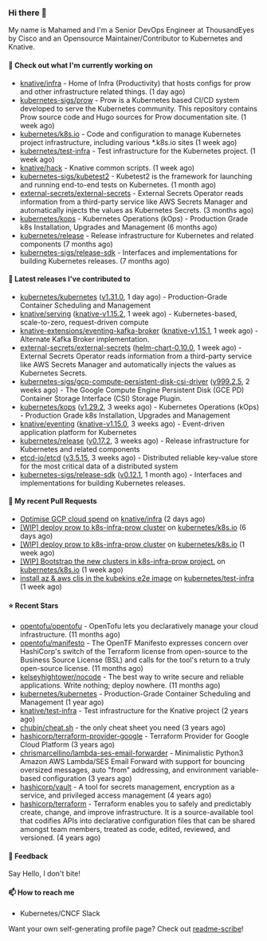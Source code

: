 ### Hi there 👋

My name is Mahamed and I'm a Senior DevOps Engineer at ThousandEyes by Cisco and an Opensource Maintainer/Contributor to Kubernetes and Knative.

#### 👷 Check out what I'm currently working on

- [knative/infra](https://github.com/knative/infra) - Home of Infra (Productivity) that hosts configs for prow and other infrastructure related things. (1 day ago)
- [kubernetes-sigs/prow](https://github.com/kubernetes-sigs/prow) - Prow is a Kubernetes based CI/CD system developed to serve the Kubernetes community. This repository contains Prow source code and Hugo sources for Prow documentation site.  (1 week ago)
- [kubernetes/k8s.io](https://github.com/kubernetes/k8s.io) - Code and configuration to manage Kubernetes project infrastructure, including various *.k8s.io sites (1 week ago)
- [kubernetes/test-infra](https://github.com/kubernetes/test-infra) - Test infrastructure for the Kubernetes project. (1 week ago)
- [knative/hack](https://github.com/knative/hack) - Knative common scripts. (1 week ago)
- [kubernetes-sigs/kubetest2](https://github.com/kubernetes-sigs/kubetest2) - Kubetest2 is the framework for launching and running end-to-end tests on Kubernetes. (1 month ago)
- [external-secrets/external-secrets](https://github.com/external-secrets/external-secrets) - External Secrets Operator reads information from a third-party service like AWS Secrets Manager and automatically injects the values as Kubernetes Secrets. (3 months ago)
- [kubernetes/kops](https://github.com/kubernetes/kops) - Kubernetes Operations (kOps) - Production Grade k8s Installation, Upgrades and Management (6 months ago)
- [kubernetes/release](https://github.com/kubernetes/release) - Release infrastructure for Kubernetes and related components (7 months ago)
- [kubernetes-sigs/release-sdk](https://github.com/kubernetes-sigs/release-sdk) - Interfaces and implementations for building Kubernetes releases. (7 months ago)

#### 🔭 Latest releases I've contributed to

- [kubernetes/kubernetes](https://github.com/kubernetes/kubernetes) ([v1.31.0](https://github.com/kubernetes/kubernetes/releases/tag/v1.31.0), 1 day ago) - Production-Grade Container Scheduling and Management
- [knative/serving](https://github.com/knative/serving) ([knative-v1.15.2](https://github.com/knative/serving/releases/tag/knative-v1.15.2), 1 week ago) - Kubernetes-based, scale-to-zero, request-driven compute
- [knative-extensions/eventing-kafka-broker](https://github.com/knative-extensions/eventing-kafka-broker) ([knative-v1.15.1](https://github.com/knative-extensions/eventing-kafka-broker/releases/tag/knative-v1.15.1), 1 week ago) - Alternate Kafka Broker implementation.
- [external-secrets/external-secrets](https://github.com/external-secrets/external-secrets) ([helm-chart-0.10.0](https://github.com/external-secrets/external-secrets/releases/tag/helm-chart-0.10.0), 1 week ago) - External Secrets Operator reads information from a third-party service like AWS Secrets Manager and automatically injects the values as Kubernetes Secrets.
- [kubernetes-sigs/gcp-compute-persistent-disk-csi-driver](https://github.com/kubernetes-sigs/gcp-compute-persistent-disk-csi-driver) ([v999.2.5](https://github.com/kubernetes-sigs/gcp-compute-persistent-disk-csi-driver/releases/tag/v999.2.5), 2 weeks ago) - The Google Compute Engine Persistent Disk (GCE PD) Container Storage Interface (CSI) Storage Plugin.
- [kubernetes/kops](https://github.com/kubernetes/kops) ([v1.29.2](https://github.com/kubernetes/kops/releases/tag/v1.29.2), 3 weeks ago) - Kubernetes Operations (kOps) - Production Grade k8s Installation, Upgrades and Management
- [knative/eventing](https://github.com/knative/eventing) ([knative-v1.15.0](https://github.com/knative/eventing/releases/tag/knative-v1.15.0), 3 weeks ago) - Event-driven application platform for Kubernetes
- [kubernetes/release](https://github.com/kubernetes/release) ([v0.17.2](https://github.com/kubernetes/release/releases/tag/v0.17.2), 3 weeks ago) - Release infrastructure for Kubernetes and related components
- [etcd-io/etcd](https://github.com/etcd-io/etcd) ([v3.5.15](https://github.com/etcd-io/etcd/releases/tag/v3.5.15), 3 weeks ago) - Distributed reliable key-value store for the most critical data of a distributed system
- [kubernetes-sigs/release-sdk](https://github.com/kubernetes-sigs/release-sdk) ([v0.12.1](https://github.com/kubernetes-sigs/release-sdk/releases/tag/v0.12.1), 1 month ago) - Interfaces and implementations for building Kubernetes releases.

#### 🔨 My recent Pull Requests

- [Optimise GCP cloud spend](https://github.com/knative/infra/pull/503) on [knative/infra](https://github.com/knative/infra) (2 days ago)
- [[WIP] deploy prow to k8s-infra-prow cluster](https://github.com/kubernetes/k8s.io/pull/7141) on [kubernetes/k8s.io](https://github.com/kubernetes/k8s.io) (6 days ago)
- [[WIP] deploy prow to k8s-infra-prow cluster](https://github.com/kubernetes/k8s.io/pull/7128) on [kubernetes/k8s.io](https://github.com/kubernetes/k8s.io) (1 week ago)
- [[WIP] Bootstrap the new clusters in k8s-infra-prow project.](https://github.com/kubernetes/k8s.io/pull/7127) on [kubernetes/k8s.io](https://github.com/kubernetes/k8s.io) (1 week ago)
- [install az &amp; aws clis in the kubekins e2e image](https://github.com/kubernetes/test-infra/pull/33225) on [kubernetes/test-infra](https://github.com/kubernetes/test-infra) (1 week ago)

#### ⭐ Recent Stars

- [opentofu/opentofu](https://github.com/opentofu/opentofu) - OpenTofu lets you declaratively manage your cloud infrastructure. (11 months ago)
- [opentofu/manifesto](https://github.com/opentofu/manifesto) - The OpenTF Manifesto expresses concern over HashiCorp&#39;s switch of the Terraform license from open-source to the Business Source License (BSL) and calls for the tool&#39;s return to a truly open-source license. (11 months ago)
- [kelseyhightower/nocode](https://github.com/kelseyhightower/nocode) - The best way to write secure and reliable applications. Write nothing; deploy nowhere. (11 months ago)
- [kubernetes/kubernetes](https://github.com/kubernetes/kubernetes) - Production-Grade Container Scheduling and Management (1 year ago)
- [knative/test-infra](https://github.com/knative/test-infra) - Test infrastructure for the Knative project (2 years ago)
- [chubin/cheat.sh](https://github.com/chubin/cheat.sh) - the only cheat sheet you need (3 years ago)
- [hashicorp/terraform-provider-google](https://github.com/hashicorp/terraform-provider-google) - Terraform Provider for Google Cloud Platform (3 years ago)
- [chrismarcellino/lambda-ses-email-forwarder](https://github.com/chrismarcellino/lambda-ses-email-forwarder) - Minimalistic Python3 Amazon AWS Lambda/SES Email Forward with support for bouncing oversized messages, auto &#34;from&#34; addressing, and environment variable-based configuration (3 years ago)
- [hashicorp/vault](https://github.com/hashicorp/vault) - A tool for secrets management, encryption as a service, and privileged access management (4 years ago)
- [hashicorp/terraform](https://github.com/hashicorp/terraform) - Terraform enables you to safely and predictably create, change, and improve infrastructure. It is a source-available tool that codifies APIs into declarative configuration files that can be shared amongst team members, treated as code, edited, reviewed, and versioned. (4 years ago)

#### 💬 Feedback

Say Hello, I don't bite!

#### 📫 How to reach me

- Kubernetes/CNCF Slack

Want your own self-generating profile page? Check out [readme-scribe](https://github.com/muesli/readme-scribe)!


